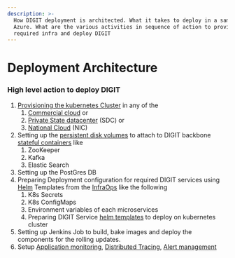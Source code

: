 ```yaml
---
description: >-
  How DIGIT deployment is architected. What it takes to deploy in a sample cloud
  Azure. What are the various activities in sequence of action to provision
  required infra and deploy DIGIT
---
```


# Deployment Architecture

### High level action to deploy DIGIT

1. [Provisioning the kubernetes Cluster](https://medium.com/better-programming/build-your-own-multi-node-kubernetes-cluster-with-monitoring-346a7e2ef6e2) in any of the 
   1. [Commercial cloud](https://learn.hashicorp.com/terraform?track=kubernetes#kubernetes) or 
   2. [Private State datacenter](https://medium.com/faun/10-useful-kubernetes-tools-ddffa62089cc) \(SDC\) or 
   3. [National Cloud](https://cloud.gov.in/services.php) \(NIC\)
2. Setting up the [persistent disk volumes](https://medium.com/asl19-developers/create-readwritemany-persistentvolumeclaims-on-your-kubernetes-cluster-3a8db51f98e3) to attach to DIGIT backbone [stateful containers](https://medium.com/swlh/stupid-simple-kubernetes-persistent-volumes-explained-by-examples-29f8fec08c4) like
   1. ZooKeeper
   2. Kafka
   3. Elastic Search 
3. Setting up the PostGres DB
4. Preparing Deployment configuration for required DIGIT services using [Helm](https://medium.com/better-programming/docker-kubernetes-and-helm-4b5a5a87bc8f) Templates from the [InfraOps](https://github.com/egovernments/Train-InfraOps) like the following
   1. K8s Secrets
   2. K8s ConfigMaps
   3. Environment variables of each microservices
   4. Preparing DIGIT Service [helm templates](https://medium.com/ingeniouslysimple/deploying-kubernetes-applications-with-helm-81c9c931f9d3) to deploy on kubernetes cluster
5. Setting up Jenkins Job to build, bake images and deploy the components for the rolling updates.
6. Setup [Application monitoring](https://medium.com/@Alibaba_Cloud/system-monitoring-using-prometheus-and-grafana-8007d3aaf400), [Distributed Tracing](https://medium.com/velotio-perspectives/a-comprehensive-tutorial-to-implementing-opentracing-with-jaeger-a01752e1a8ce), [Alert management](https://medium.com/@abhishekbhardwaj510/alertmanager-integration-in-prometheus-197e03bfabdf) 

